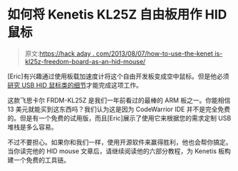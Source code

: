 # 如何将 Kenetis KL25Z 自由板用作 HID 鼠标

> 原文:[https://hack aday . com/2013/08/07/how-to-use-the-kenet is-kl25z-freedom-board-as-an-hid-mouse/](https://hackaday.com/2013/08/07/how-to-use-the-kenetis-kl25z-freedom-board-as-an-hid-mouse/)

[Eric]有兴趣通过使用板载加速度计将这个自由开发板变成空中鼠标。但是他必须[研究 USB HID 鼠标类的细节](http://mcuoneclipse.com/2013/08/01/using-the-frdm-kl25z-as-a-usb-mouse-device/)才能完成这项工作。

这款飞思卡尔 FRDM-KL25Z 是我们一年前看过的最棒的 ARM 板之一。你能相信 13 美元就能买到这东西吗？我们认为这是因为 CodeWarrior IDE 并不是完全免费的。但是有一个免费的试用版，而且[Eric]展示了使用它来根据您的需求定制 USB 堆栈是多么容易。

不过不要担心。如果你和我们一样，使用开源软件来赢得胜利，他也会帮你搞定。当你读完他的 HID mouse 文章后，请继续阅读他的六部分教程，为 Kenetis 板构建一个免费的工具链。